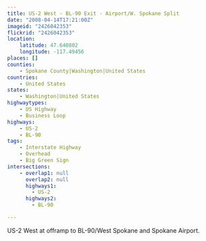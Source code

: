 ```yaml
---
title: US-2 West - BL-90 Exit - Airport/W. Spokane Split
date: "2008-04-14T17:21:00Z"
imageid: "2426042353"
flickrid: "2426042353"
location:
    latitude: 47.640802
    longitude: -117.49456
places: []
counties:
    - Spokane County|Washington|United States
countries:
    - United States
states:
    - Washington|United States
highwaytypes:
    - US Highway
    - Business Loop
highways:
    - US-2
    - BL-90
tags:
    - Interstate Highway
    - Overhead
    - Big Green Sign
intersections:
    - overlap1: null
      overlap2: null
      highways1:
        - US-2
      highways2:
        - BL-90

---
```

US-2 West at offramp to BL-90/West Spokane and Spokane Airport.